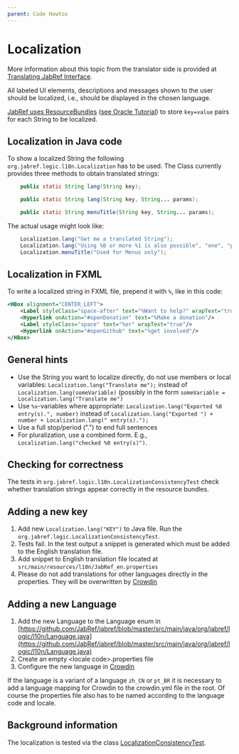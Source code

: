 ```yaml
---
parent: Code Howtos
---
```

# Localization

More information about this topic from the translator side is provided at [Translating JabRef Interface](https://docs.jabref.org/faqcontributing/how-to-translate-the-ui).

All labeled UI elements, descriptions and messages shown to the user should be localized, i.e., should be displayed in the chosen language.

[JabRef uses ResourceBundles](https://github.com/JabRef/jabref/blob/4b41108107fb92cc0a8acfcb834ccbb0b6e79ae5/src/main/resources/l10n/JabRef_en.properties) ([see Oracle Tutorial](https://docs.oracle.com/javase/tutorial/i18n/resbundle/concept.html)) to store `key=value` pairs for each String to be localized.

## Localization in Java code

To show a localized String the following `org.jabref.logic.l10n.Localization` has to be used. The Class currently provides three methods to obtain translated strings:

```java
    public static String lang(String key);

    public static String lang(String key, String... params);

    public static String menuTitle(String key, String... params);
```

The actual usage might look like:

```java
    Localization.lang("Get me a translated String");
    Localization.lang("Using %0 or more %1 is also possible", "one", "parameter");
    Localization.menuTitle("Used for Menus only");
```

## Localization in FXML

To write a localized string in FXML file, prepend it with `%`, like in this code:

```xml
<HBox alignment="CENTER_LEFT">
    <Label styleClass="space-after" text="%Want to help?" wrapText="true"/>
    <Hyperlink onAction="#openDonation" text="%Make a donation"/>
    <Label styleClass="space" text="%or" wrapText="true"/>
    <Hyperlink onAction="#openGithub" text="%get involved"/>
</HBox>
```

## General hints

* Use the String you want to localize directly, do not use members or local variables: `Localization.lang("Translate me");` instead of `Localization.lang(someVariable)` (possibly in the form `someVariable = Localization.lang("Translate me")`
* Use `%x`-variables where appropriate: `Localization.lang("Exported %0 entry(s).", number)` instead of `Localization.lang("Exported ") + number + Localization.lang(" entry(s).");`
* Use a full stop/period (".") to end full sentences
* For pluralization, use a combined form. E.g., `Localization.lang("checked %0 entry(s)")`.

## Checking for correctness

The tests in `org.jabref.logic.l10n.LocalizationConsistencyTest` check whether translation strings appear correctly in the resource bundles.

## Adding a new key

1. Add new `Localization.lang("KEY")` to Java file. Run the `org.jabref.logic.LocalizationConsistencyTest`.
2. Tests fail. In the test output a snippet is generated which must be added to the English translation file.
3. Add snippet to English translation file located at `src/main/resources/l10n/JabRef_en.properties`
4. Please do not add translations for other languages directly in the properties. They will be overwritten by [Crowdin](https://crowdin.com/project/jabref)

## Adding a new Language

1. Add the new Language to the Language enum in [https://github.com/JabRef/jabref/blob/master/src/main/java/org/jabref/logic/l10n/Language.java](https://github.com/JabRef/jabref/blob/master/src/main/java/org/jabref/logic/l10n/Language.java)
2. Create an empty \<locale code>.properties file
3. Configure the new language in [Crowdin](https://crowdin.com/project/jabref)

If the language is a variant of a language `zh_CN` or `pt_BR` it is necessary to add a language mapping for Crowdin to the crowdin.yml file in the root. Of course the properties file also has to be named according to the language code and locale.

## Background information

The localization is tested via the class [LocalizationConsistencyTest](https://github.com/JabRef/jabref/blob/main/src/test/java/org/jabref/logic/l10n/LocalizationConsistencyTest.java).
